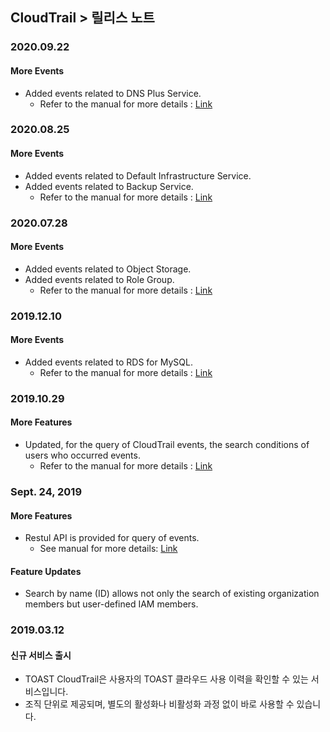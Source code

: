 
## CloudTrail > 릴리스 노트

### 2020.09.22
#### More Events
* Added events related to DNS Plus Service.
    * Refer to the manual for more details : [Link](http://docs.toast.com/en/CloudTrail/en/event-list/)

### 2020.08.25
#### More Events
* Added events related to Default Infrastructure Service.
* Added events related to Backup Service.
    * Refer to the manual for more details : [Link](http://docs.toast.com/en/CloudTrail/en/event-list/)
    
### 2020.07.28
#### More Events
* Added events related to Object Storage.  
* Added events related to Role Group.  
    * Refer to the manual for more details : [Link](http://docs.toast.com/en/CloudTrail/en/event-list/)
 
### 2019.12.10
#### More Events
* Added events related to RDS for MySQL.  
    * Refer to the manual for more details : [Link](http://docs.toast.com/en/CloudTrail/en/event-list/)

### 2019.10.29
#### More Features
* Updated, for the query of CloudTrail events, the search conditions of users who occurred events.
    * Refer to the manual for more details : [Link](http://docs.toast.com/en/CloudTrail/en/api-guide/)

### Sept. 24, 2019 
#### More Features 
* Restul API is provided for query of events. 
    * See manual for more details: [Link](http://docs.toast.com/en/CloudTrail/en/api-guide/)
    
#### Feature Updates
* Search by name (ID) allows not only the search of existing organization members but user-defined IAM members.
 
### 2019.03.12

#### 신규 서비스 출시
* TOAST CloudTrail은 사용자의 TOAST 클라우드 사용 이력을 확인할 수 있는 서비스입니다.
* 조직 단위로 제공되며, 별도의 활성화나 비활성화 과정 없이 바로 사용할 수 있습니다.